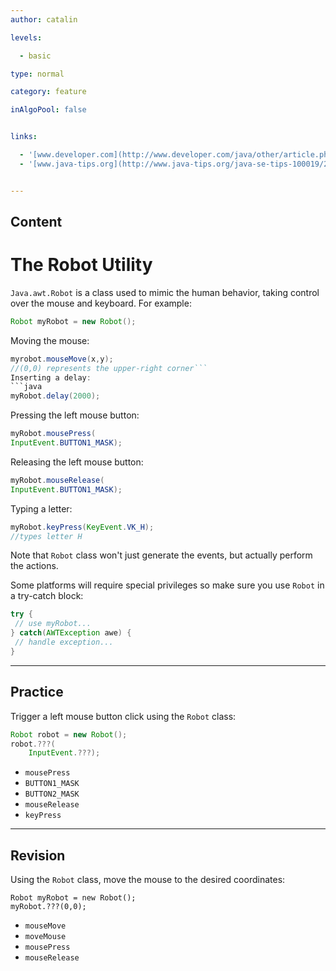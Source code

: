 ```yaml
---
author: catalin

levels:

  - basic

type: normal

category: feature

inAlgoPool: false


links:

  - '[www.developer.com](http://www.developer.com/java/other/article.php/2212401/Introduction-to-the-Java-Robot-Class-in-Java.htm){website}'
  - '[www.java-tips.org](http://www.java-tips.org/java-se-tips-100019/21-java-awt/1758-how-to-use-robot-class-in-java.html){website}'


---
```

## Content
# The Robot Utility

`Java.awt.Robot` is a class used to mimic the human behavior, taking control over the mouse and keyboard. For example:

```java
Robot myRobot = new Robot();
```
Moving the mouse:

```java
myrobot.mouseMove(x,y);
//(0,0) represents the upper-right corner```
Inserting a delay:
```java
myRobot.delay(2000);
```
Pressing the left mouse button:
```java
myRobot.mousePress(
InputEvent.BUTTON1_MASK);
```
Releasing the left mouse button:
```java
myRobot.mouseRelease(
InputEvent.BUTTON1_MASK);
```
Typing a letter:
```java
myRobot.keyPress(KeyEvent.VK_H);
//types letter H
```
Note that `Robot` class won't just generate the events, but actually perform the actions.

Some platforms will require special privileges so make sure you use `Robot` in a try-catch block:
```java
try {
 // use myRobot...
} catch(AWTException awe) {
 // handle exception...
}
```

---
## Practice

Trigger a left mouse button click using the `Robot` class:
```java
Robot robot = new Robot();
robot.???(
    InputEvent.???);
```

* `mousePress`
* `BUTTON1_MASK`
* `BUTTON2_MASK`
* `mouseRelease`
* `keyPress`

---
## Revision

Using the `Robot` class, move the mouse to the desired coordinates:
```
Robot myRobot = new Robot();
myRobot.???(0,0);
```


* `mouseMove`
* `moveMouse`
* `mousePress`
* `mouseRelease`

